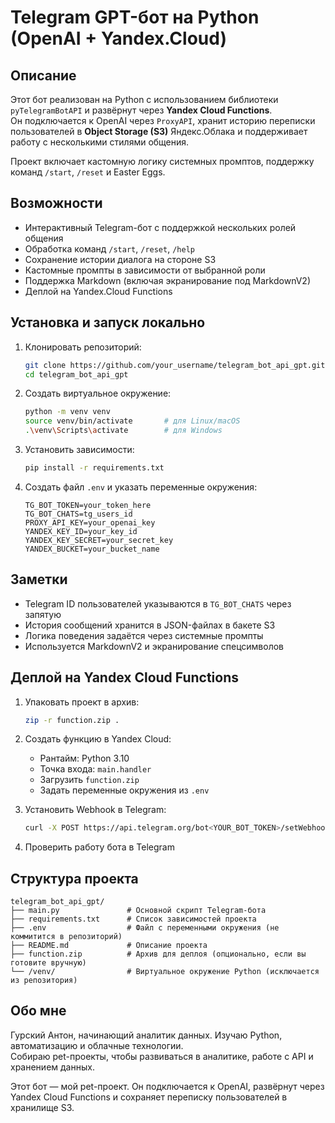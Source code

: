 # Telegram GPT-бот на Python (OpenAI + Yandex.Cloud)

## Описание

Этот бот реализован на Python с использованием библиотеки `pyTelegramBotAPI` и развёрнут через **Yandex Cloud Functions**.  
Он подключается к OpenAI через `ProxyAPI`, хранит историю переписки пользователей в **Object Storage (S3)** Яндекс.Облака и поддерживает работу с несколькими стилями общения.

Проект включает кастомную логику системных промптов, поддержку команд `/start`, `/reset` и Easter Eggs.

## Возможности

- Интерактивный Telegram-бот с поддержкой нескольких ролей общения
- Обработка команд `/start`, `/reset`, `/help`
- Сохранение истории диалога на стороне S3
- Кастомные промпты в зависимости от выбранной роли
- Поддержка Markdown (включая экранирование под MarkdownV2)
- Деплой на Yandex.Cloud Functions



## Установка и запуск локально

1. Клонировать репозиторий:

    ```bash
    git clone https://github.com/your_username/telegram_bot_api_gpt.git
    cd telegram_bot_api_gpt
    ```

2. Создать виртуальное окружение:

    ```bash
    python -m venv venv
    source venv/bin/activate       # для Linux/macOS
    .\venv\Scripts\activate        # для Windows
    ```

3. Установить зависимости:

    ```bash
    pip install -r requirements.txt
    ```

4. Создать файл `.env` и указать переменные окружения:

    ```
    TG_BOT_TOKEN=your_token_here
    TG_BOT_CHATS=tg_users_id
    PROXY_API_KEY=your_openai_key
    YANDEX_KEY_ID=your_key_id
    YANDEX_KEY_SECRET=your_secret_key
    YANDEX_BUCKET=your_bucket_name
    ```

## Заметки

- Telegram ID пользователей указываются в `TG_BOT_CHATS` через запятую
- История сообщений хранится в JSON-файлах в бакете S3
- Логика поведения задаётся через системные промпты
- Используется MarkdownV2 и экранирование спецсимволов


## Деплой на Yandex Cloud Functions

1. Упаковать проект в архив:

    ```bash
    zip -r function.zip .
    ```

2. Создать функцию в Yandex Cloud:

    - Рантайм: Python 3.10
    - Точка входа: `main.handler`
    - Загрузить `function.zip`
    - Задать переменные окружения из `.env`

3. Установить Webhook в Telegram:

    ```bash
    curl -X POST https://api.telegram.org/bot<YOUR_BOT_TOKEN>/setWebhook?url=https://functions.yandexcloud.net/<FUNCTION_ID>
    ```

4. Проверить работу бота в Telegram

## Структура проекта

    telegram_bot_api_gpt/
    ├── main.py               # Основной скрипт Telegram-бота
    ├── requirements.txt      # Список зависимостей проекта
    ├── .env                  # Файл с переменными окружения (не коммитится в репозиторий)
    ├── README.md             # Описание проекта
    ├── function.zip          # Архив для деплоя (опционально, если вы готовите вручную)
    └── /venv/                # Виртуальное окружение Python (исключается из репозитория)


## Обо мне

Гурский Антон, начинающий аналитик данных. Изучаю Python, автоматизацию и облачные технологии.  
Собираю pet-проекты, чтобы развиваться в аналитике, работе с API и хранением данных.

Этот бот — мой pet-проект. Он подключается к OpenAI, развёрнут через Yandex Cloud Functions и сохраняет переписку пользователей в хранилище S3.

